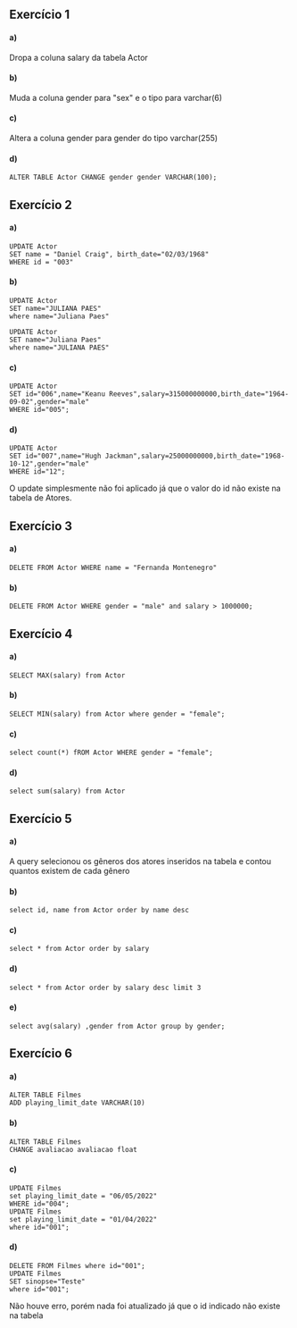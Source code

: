 ## Exercício 1

#### a) 

Dropa a coluna salary da tabela Actor

#### b)

Muda a coluna gender para "sex" e o tipo para varchar(6)

#### c)

Altera a coluna gender para gender do tipo varchar(255)

#### d)

```mysql
ALTER TABLE Actor CHANGE gender gender VARCHAR(100);
```

## Exercício 2

#### a)

````mysql
UPDATE Actor
SET name = "Daniel Craig", birth_date="02/03/1968"
WHERE id = "003"
````

#### b)

```mysql
UPDATE Actor
SET name="JULIANA PAES"
where name="Juliana Paes"

UPDATE Actor
SET name="Juliana Paes"
where name="JULIANA PAES"
```

#### c)

```mysql
UPDATE Actor
SET id="006",name="Keanu Reeves",salary=315000000000,birth_date="1964-09-02",gender="male"
WHERE id="005";
```

#### d)

````mysql
UPDATE Actor
SET id="007",name="Hugh Jackman",salary=25000000000,birth_date="1968-10-12",gender="male"
WHERE id="12";
````

O update simplesmente não foi aplicado já que o valor do id não existe na tabela de Atores.

## Exercício 3

#### a)

```mysql
DELETE FROM Actor WHERE name = "Fernanda Montenegro"
```

#### b)

````mysql
DELETE FROM Actor WHERE gender = "male" and salary > 1000000;
````

## Exercício 4

#### a)

````mysql
SELECT MAX(salary) from Actor 
````

#### b)

````mysql
SELECT MIN(salary) from Actor where gender = "female";
````

#### c)

````mysql
select count(*) fROM Actor WHERE gender = "female";		
````

#### d)

````mysql
select sum(salary) from Actor
````

## Exercício 5

#### a)

A query selecionou os gêneros dos atores inseridos na tabela e contou quantos existem de cada gênero

#### b)

````mysql
select id, name from Actor order by name desc
````

#### c)

````mysql
select * from Actor order by salary
````

#### d)

````mysql
select * from Actor order by salary desc limit 3
````

#### e)

````mysql
select avg(salary) ,gender from Actor group by gender;
````

## Exercício 6

#### a)

````mysql
ALTER TABLE Filmes
ADD playing_limit_date VARCHAR(10)
````

#### b)

````mysql
ALTER TABLE Filmes
CHANGE avaliacao avaliacao float
````

#### c)

````mysql
UPDATE Filmes
set playing_limit_date = "06/05/2022"
WHERE id="004";
UPDATE Filmes
set playing_limit_date = "01/04/2022"
where id="001";
````

#### d)

````mysql
DELETE FROM Filmes where id="001";
UPDATE Filmes
SET sinopse="Teste"
where id="001";
````

Não houve erro, porém nada foi atualizado já que o id indicado não existe na tabela